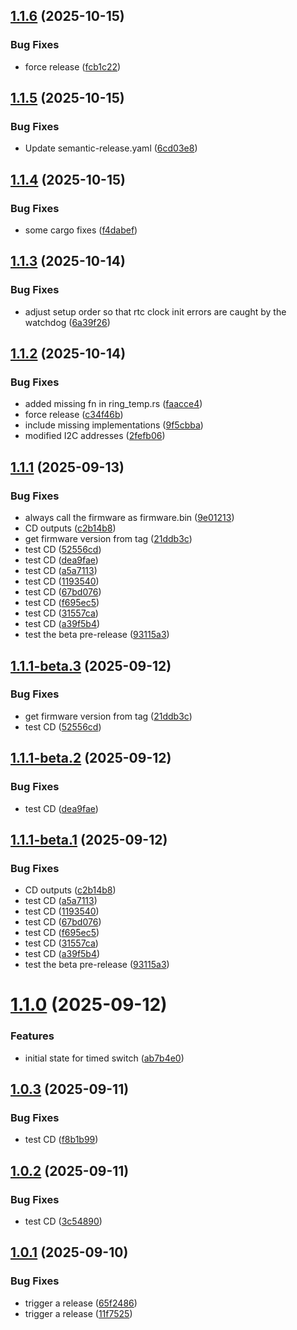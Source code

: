 ## [1.1.6](https://github.com/rrivirr/rriv-firmware/compare/v1.1.5...v1.1.6) (2025-10-15)


### Bug Fixes

* force release ([fcb1c22](https://github.com/rrivirr/rriv-firmware/commit/fcb1c22ae65afe89758d41a4c2100f0f49842c10))

## [1.1.5](https://github.com/rrivirr/rriv-firmware/compare/v1.1.4...v1.1.5) (2025-10-15)


### Bug Fixes

* Update semantic-release.yaml ([6cd03e8](https://github.com/rrivirr/rriv-firmware/commit/6cd03e87002c0ab8b2d166d52970860a735f60f3))

## [1.1.4](https://github.com/rrivirr/rriv-firmware/compare/v1.1.3...v1.1.4) (2025-10-15)


### Bug Fixes

* some cargo fixes ([f4dabef](https://github.com/rrivirr/rriv-firmware/commit/f4dabefef751d4754be263217d7b057c1321586a))

## [1.1.3](https://github.com/rrivirr/rriv-firmware/compare/v1.1.2...v1.1.3) (2025-10-14)


### Bug Fixes

* adjust setup order so that rtc clock init errors are caught by the watchdog ([6a39f26](https://github.com/rrivirr/rriv-firmware/commit/6a39f262f589c3698a243e94e194d9f4d75e73aa))

## [1.1.2](https://github.com/rrivirr/rriv-firmware/compare/v1.1.1...v1.1.2) (2025-10-14)


### Bug Fixes

* added missing fn in ring_temp.rs ([faacce4](https://github.com/rrivirr/rriv-firmware/commit/faacce48d3a2f2b59ac5f7931a1a4dc2bec23589))
* force release ([c34f46b](https://github.com/rrivirr/rriv-firmware/commit/c34f46b7e05cea614998f2b267261ab5be4c285f))
* include missing implementations ([9f5cbba](https://github.com/rrivirr/rriv-firmware/commit/9f5cbbaa2e7d800b8c3957945759fc4e6dadcaa0))
* modified I2C addresses ([2fefb06](https://github.com/rrivirr/rriv-firmware/commit/2fefb06375216fd7047ae9b2e4d4aacdc853b3f8))

## [1.1.1](https://github.com/rrivirr/rriv-firmware/compare/v1.1.0...v1.1.1) (2025-09-13)


### Bug Fixes

* always call the firmware as firmware.bin ([9e01213](https://github.com/rrivirr/rriv-firmware/commit/9e012138bfe6d35facd0d083c5aea85b23814c8b))
* CD outputs ([c2b14b8](https://github.com/rrivirr/rriv-firmware/commit/c2b14b88c442c7a87dc59a619e7b70050763b43f))
* get firmware version from tag ([21ddb3c](https://github.com/rrivirr/rriv-firmware/commit/21ddb3cd38b0ba88ca208225c0ed8d503946a9ab))
* test CD ([52556cd](https://github.com/rrivirr/rriv-firmware/commit/52556cdba01d334c9de2cd9f200066c7acf238a5))
* test CD ([dea9fae](https://github.com/rrivirr/rriv-firmware/commit/dea9faeb338ac54ca8e8f085859e98c9fed78410))
* test CD ([a5a7113](https://github.com/rrivirr/rriv-firmware/commit/a5a7113fac2614bfaef0a782f0efa90702ba3c30))
* test CD ([1193540](https://github.com/rrivirr/rriv-firmware/commit/11935402e4e44c2c4f4aa2a63dc280bf4b9c0fae))
* test CD ([67bd076](https://github.com/rrivirr/rriv-firmware/commit/67bd0769a519264450753dedd31975973180031e))
* test CD ([f695ec5](https://github.com/rrivirr/rriv-firmware/commit/f695ec5c9d5860f6652198dc591c7273af0ef088))
* test CD ([31557ca](https://github.com/rrivirr/rriv-firmware/commit/31557cae2b4e0bbc0921e5b27da6c3359ada2955))
* test CD ([a39f5b4](https://github.com/rrivirr/rriv-firmware/commit/a39f5b435ff836e421f0a82ae84219bd2533bf21))
* test the beta pre-release ([93115a3](https://github.com/rrivirr/rriv-firmware/commit/93115a3d5b1867ed359b8fe325b06e18f42401c7))

## [1.1.1-beta.3](https://github.com/rrivirr/rriv-firmware/compare/v1.1.1-beta.2...v1.1.1-beta.3) (2025-09-12)


### Bug Fixes

* get firmware version from tag ([21ddb3c](https://github.com/rrivirr/rriv-firmware/commit/21ddb3cd38b0ba88ca208225c0ed8d503946a9ab))
* test CD ([52556cd](https://github.com/rrivirr/rriv-firmware/commit/52556cdba01d334c9de2cd9f200066c7acf238a5))

## [1.1.1-beta.2](https://github.com/rrivirr/rriv-firmware/compare/v1.1.1-beta.1...v1.1.1-beta.2) (2025-09-12)


### Bug Fixes

* test CD ([dea9fae](https://github.com/rrivirr/rriv-firmware/commit/dea9faeb338ac54ca8e8f085859e98c9fed78410))

## [1.1.1-beta.1](https://github.com/rrivirr/rriv-firmware/compare/v1.1.0...v1.1.1-beta.1) (2025-09-12)


### Bug Fixes

* CD outputs ([c2b14b8](https://github.com/rrivirr/rriv-firmware/commit/c2b14b88c442c7a87dc59a619e7b70050763b43f))
* test CD ([a5a7113](https://github.com/rrivirr/rriv-firmware/commit/a5a7113fac2614bfaef0a782f0efa90702ba3c30))
* test CD ([1193540](https://github.com/rrivirr/rriv-firmware/commit/11935402e4e44c2c4f4aa2a63dc280bf4b9c0fae))
* test CD ([67bd076](https://github.com/rrivirr/rriv-firmware/commit/67bd0769a519264450753dedd31975973180031e))
* test CD ([f695ec5](https://github.com/rrivirr/rriv-firmware/commit/f695ec5c9d5860f6652198dc591c7273af0ef088))
* test CD ([31557ca](https://github.com/rrivirr/rriv-firmware/commit/31557cae2b4e0bbc0921e5b27da6c3359ada2955))
* test CD ([a39f5b4](https://github.com/rrivirr/rriv-firmware/commit/a39f5b435ff836e421f0a82ae84219bd2533bf21))
* test the beta pre-release ([93115a3](https://github.com/rrivirr/rriv-firmware/commit/93115a3d5b1867ed359b8fe325b06e18f42401c7))

# [1.1.0](https://github.com/rrivirr/rriv-firmware/compare/v1.0.3...v1.1.0) (2025-09-12)


### Features

* initial state for timed switch ([ab7b4e0](https://github.com/rrivirr/rriv-firmware/commit/ab7b4e00170e583e2d8e36a53ca0c368a7e2578c))

## [1.0.3](https://github.com/rrivirr/rriv-rust/compare/v1.0.2...v1.0.3) (2025-09-11)


### Bug Fixes

* test CD ([f8b1b99](https://github.com/rrivirr/rriv-rust/commit/f8b1b99aa8546a874f59ac845cd30a352c99060a))

## [1.0.2](https://github.com/rrivirr/rriv-rust/compare/v1.0.1...v1.0.2) (2025-09-11)


### Bug Fixes

* test CD ([3c54890](https://github.com/rrivirr/rriv-rust/commit/3c5489071c464d59564bbce49fd9cc80cd25cedc))

## [1.0.1](https://github.com/rrivirr/rriv-rust/compare/v1.0.0...v1.0.1) (2025-09-10)


### Bug Fixes

* trigger a release ([65f2486](https://github.com/rrivirr/rriv-rust/commit/65f2486243fc51a1cef4a2ee70f9131e584e1d1c))
* trigger a release ([11f7525](https://github.com/rrivirr/rriv-rust/commit/11f7525490e947f68514b272572729732b538a33))
